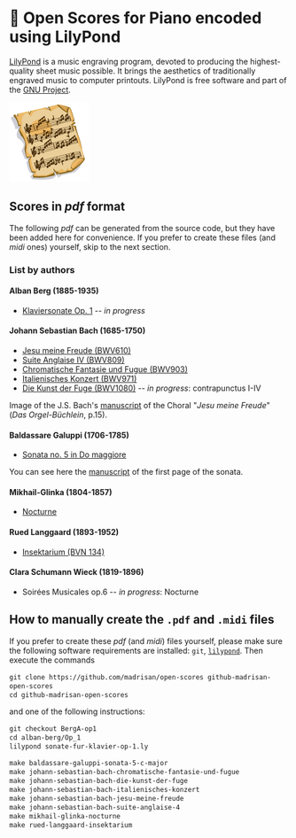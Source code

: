 # :musical_score: Open Scores for Piano encoded using LilyPond

[LilyPond](https://lilypond.org/) is a music engraving program, devoted to producing the highest-quality sheet music possible.
It brings the aesthetics of traditionally engraved music to computer printouts.
LilyPond is free software and part of the [GNU Project](https://gnu.org/).

![Open Musical Scores Logo](images/SheetMusic-icon.png)

## Scores in *pdf* format

The following *pdf* can be generated from the source code, but they have been added here for convenience.
If you prefer to create these files (and *midi* ones) yourself, skip to the next section.

### List by authors

#### Alban Berg (1885-1935)

 * [Klaviersonate Op. 1](https://github.com/madrisan/open-scores/blob/BergA-op1/scores/Alban-Berg-Sonate-fur-Klavier-op-1.pdf) -- *in progress*

#### Johann Sebastian Bach (1685-1750)

 * [Jesu meine Freude (BWV610)](https://github.com/madrisan/open-scores/blob/main/scores/JS-Bach-BWV610-Jesu-meine-Freude.pdf)
 * [Suite Anglaise IV (BWV809)](https://github.com/madrisan/open-scores/blob/main/scores/JS-Bach-BWV809-Suite-Anglaise-4.pdf)
 * [Chromatische Fantasie und Fugue (BWV903)](https://github.com/madrisan/open-scores/blob/main/scores/JS-Bach-BWV903-Chromatische-Fantasie-und-Fugue.pdf)
 * [Italienisches Konzert (BWV971)](https://github.com/madrisan/open-scores/blob/main/scores/JS-Bach-BWV971-Italienisches-Konzert.pdf)
 * [Die Kunst der Fuge (BWV1080)](https://github.com/madrisan/open-scores/blob/main/scores/JS-Bach-BWV1080-Die-Kunst-der-Fuge.pdf) -- *in progress*: contrapunctus I-IV

Image of the J.S. Bach's [manuscript](images/js-bach-jesu-meine-freude-manuscript.png) of the Choral "*Jesu meine Freude*" (*Das Orgel-Büchlein*, p.15).

#### Baldassare Galuppi (1706-1785)

 * [Sonata no. 5 in Do maggiore](https://github.com/madrisan/open-scores/blob/main/scores/Baldassare-Galuppi-Sonata-5.pdf)

You can see here the [manuscript](images/baldassare-galuppi-sonata-5-manuscript-1st-page.png) of the first page of the sonata.

#### Mikhail-Glinka (1804-1857)

 * [Nocturne](https://github.com/madrisan/open-scores/blob/main/scores/Mikhail-Glinka-Nocturne.pdf)

#### Rued Langgaard (1893-1952)

 * [Insektarium (BVN 134)](https://github.com/madrisan/open-scores/blob/main/scores/Rued-Langgaard-Insektarium-BVN-134.pdf)

#### Clara Schumann Wieck (1819-1896)

 * Soirées Musicales op.6 -- *in progress*: Nocturne

## How to manually create the `.pdf` and `.midi` files

If you prefer to create these *pdf* (and *midi*) files yourself, please make sure the following software requirements are installed: `git`, [`lilypond`](https://lilypond.org/).
Then execute the commands
```
git clone https://github.com/madrisan/open-scores github-madrisan-open-scores
cd github-madrisan-open-scores
```
and one of the following instructions:
```
git checkout BergA-op1
cd alban-berg/Op_1
lilypond sonate-fur-klavier-op-1.ly
```
```
make baldassare-galuppi-sonata-5-c-major
make johann-sebastian-bach-chromatische-fantasie-und-fugue
make johann-sebastian-bach-die-kunst-der-fuge
make johann-sebastian-bach-italienisches-konzert
make johann-sebastian-bach-jesu-meine-freude
make johann-sebastian-bach-suite-anglaise-4
make mikhail-glinka-nocturne
make rued-langgaard-insektarium
```
